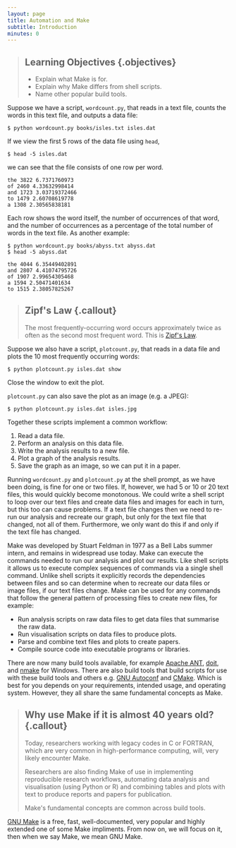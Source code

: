 ```yaml
---
layout: page
title: Automation and Make
subtitle: Introduction
minutes: 0
---
```


> ## Learning Objectives {.objectives}
>
> * Explain what Make is for.
> * Explain why Make differs from shell scripts.
> * Name other popular build tools.

Suppose we have a script, `wordcount.py`, that reads in a text file,
counts the words in this text file, and outputs a data file:

~~~ {.bash}
$ python wordcount.py books/isles.txt isles.dat
~~~

If we view the first 5 rows of the data file using `head`,

~~~ {.bash}
$ head -5 isles.dat
~~~

we can see that the file consists of one row per word. 

~~~ {.output}
the 3822 6.7371760973
of 2460 4.33632998414
and 1723 3.03719372466
to 1479 2.60708619778
a 1308 2.30565838181
~~~

Each row shows the word itself, the number of occurrences of that
word, and the number of occurrences as a percentage of the total
number of words in the text file. As another example:

~~~ {.bash}
$ python wordcount.py books/abyss.txt abyss.dat
$ head -5 abyss.dat
~~~

~~~ {.output}
the 4044 6.35449402891
and 2807 4.41074795726
of 1907 2.99654305468
a 1594 2.50471401634
to 1515 2.38057825267
~~~

> ## Zipf's Law {.callout}
>
> The most frequently-occurring word occurs approximately twice as
> often as the second most frequent word. This is [Zipf's
> Law](http://en.wikipedia.org/wiki/Zipf%27s_law). 

Suppose we also have a script, `plotcount.py`, that reads in a data
file and plots the 10 most frequently occurring words:

~~~ {.bash}
$ python plotcount.py isles.dat show
~~~

Close the window to exit the plot.

`plotcount.py` can also save the plot as an image (e.g. a JPEG):

~~~ {.bash}
$ python plotcount.py isles.dat isles.jpg
~~~

Together these scripts implement a common workflow:

1. Read a data file.
2. Perform an analysis on this data file.
3. Write the analysis results to a new file.
4. Plot a graph of the analysis results.
5. Save the graph as an image, so we can put it in a paper.

Running `wordcount.py` and `plotcount.py` at the shell prompt, as we
have been doing, is fine for one or two files. If, however, we had 5
or 10 or 20 text files, this would quickly become monotonous. We could
write a shell script to loop over our text files and create data files
and images for each in turn, but this too can cause problems. If a
text file changes then we need to re-run our analysis and recreate our
graph, but only for the text file that changed, not all of
them. Furthermore, we only want do this if and only if the text file
has changed.

Make was developed by 
Stuart Feldman in 1977 as a Bell Labs summer intern, and remains in
widespread use today. Make can execute the commands needed to run our
analysis and plot our results. Like shell scripts it allows us to
execute complex sequences of commands via a single shell
command. Unlike shell scripts it explicitly records the dependencies
between files and so can determine when to recreate our data files or
image files, if our text files change. Make can be used for any
commands that follow the general pattern of processing files to create
new files, for example: 

* Run analysis scripts on raw data files to get data files that
  summarise the raw data. 
* Run visualisation scripts on data files to produce plots.
* Parse and combine text files and plots to create papers.
* Compile source code into executable programs or libraries.

There are now many build tools available, for example [Apache
ANT](http://ant.apache.org/), [doit](http://pydoit.org/), and
[nmake](https://msdn.microsoft.com/en-us/library/dd9y37ha.aspx) for
Windows. There are also build tools that build scripts for use with
these build tools and others e.g. [GNU
Autoconf](http://www.gnu.org/software/autoconf/autoconf.html) and
[CMake](http://www.cmake.org/). Which is best for you depends on your
requirements, intended usage, and operating system. However, they
all share the same fundamental concepts as Make.

> ## Why use Make if it is almost 40 years old? {.callout}
>
> Today, researchers working with legacy codes in C or FORTRAN, which
> are very common in high-performance computing, will, very likely
> encounter Make. 
>
> Researchers are also finding Make of use in implementing
> reproducible research workflows, automating data analysis and
> visualisation (using Python or R) and combining tables and plots
> with text to produce reports and papers for publication.
>
> Make's fundamental concepts are common across build tools.

[GNU Make](http://www.gnu.org/software/make/) is a free, fast, 
well-documented, very popular and highly extended one of some 
Make impliments. From now on, we will focus on it, then when 
we say Make, we mean GNU Make.

